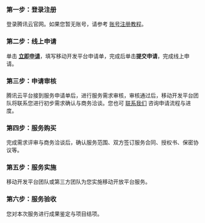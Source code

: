 ### 第一步：登录注册
登录腾讯云官网。如果您暂无账号，请参考 [账号注册教程](https://cloud.tencent.com/document/product/378/17985)。

### 第二步：线上申请
单击 [**立即申请**](https://cloud.tencent.com/apply/p/d05bfm5hjoc)，填写移动开发平台申请单，完成后单击**提交申请**，完成线上申请。

### 第三步：申请审核
腾讯云平台接到服务申请单后，进行服务需求审核，审核通过后，移动开发平台团队将联系您进行初步需求确认与商务洽谈。您也可 [联系我们](https://cloud.tencent.com/about/connect) 咨询申请流程与进度。

### 第四步：服务购买
完成需求评审与商务洽谈后，确认服务范围、双方签订服务合同、授权书、保密协议等。

### 第五步：服务实施
移动开发平台团队或第三方团队为您实施移动开放平台服务。

### 第六步：服务验收
您对本次服务进行成果鉴定与项目结项。
